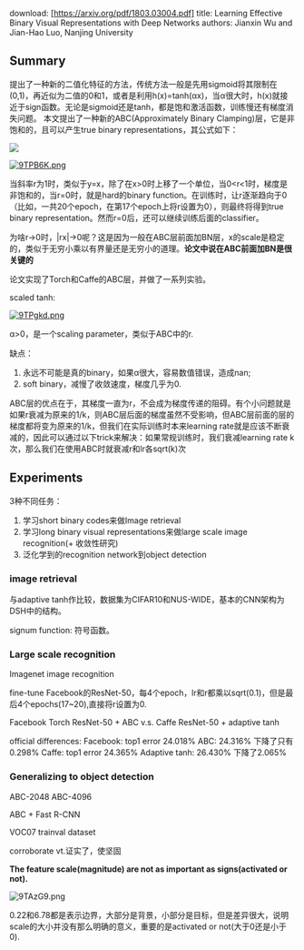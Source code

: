 download:   [https://arxiv.org/pdf/1803.03004.pdf]
title:  Learning Effective Binary Visual Representations with Deep Networks
authors:    Jianxin Wu and Jian-Hao Luo,  Nanjing University

## Summary

提出了一种新的二值化特征的方法，传统方法一般是先用sigmoid将其限制在(0,1)，再近似为二值的0和1，或者是利用h(x)=tanh(αx)，当α很大时，h(x)就接近于sign函数。无论是sigmoid还是tanh，都是饱和激活函数，训练慢还有梯度消失问题。
本文提出了一种新的ABC(Approximately Binary Clamping)层，它是非饱和的，且可以产生true binary representations，其公式如下：

![](https://s1.ax1x.com/2018/03/19/9TPUYR.png)

[![9TPB6K.png](https://s1.ax1x.com/2018/03/19/9TPB6K.png)](https://imgchr.com/i/9TPB6K)



当斜率r为1时，类似于y=x，除了在x>0时上移了一个单位，当0<r<1时，梯度是非饱和的，当r=0时，就是hard的binary function。在训练时，让r逐渐趋向于0（比如，一共20个epoch，在第17个epoch上将r设置为0），则最终将得到true binary representation。然而r=0后，还可以继续训练后面的classifier。

为啥r->0时，|rx|->0呢？这是因为一般在ABC层前面加BN层，x的scale是稳定的，类似于无穷小乘以有界量还是无穷小的道理。**论文中说在ABC前面加BN是很关键的**

论文实现了Torch和Caffe的ABC层，并做了一系列实验。



scaled tanh:

[![9TPgkd.png](https://s1.ax1x.com/2018/03/19/9TPgkd.png)](https://imgchr.com/i/9TPgkd)

α>0，是一个scaling parameter，类似于ABC中的r.



缺点：

1. 永远不可能是真的binary，如果α很大，容易数值错误，造成nan;
2. soft binary，减慢了收敛速度，梯度几乎为0.



ABC层的优点在于，其梯度一直为r，不会成为梯度传递的阻碍。有个小问题就是如果r衰减为原来的1/k，则ABC层后面的梯度虽然不受影响，但ABC层前面的层的梯度都将变为原来的1/k，但我们在实际训练时本来learning rate就是应该不断衰减的，因此可以通过以下trick来解决：如果常规训练时，我们衰减learning rate k次，那么我们在使用ABC时就衰减r和lr各sqrt(k)次





## Experiments

3种不同任务：

1. 学习short binary codes来做Image retrieval
2. 学习long binary visual representations来做large scale image recognition(+ 收敛性研究)
3. 泛化学到的recognition network到object detection



### image retrieval

与adaptive tanh作比较，数据集为CIFAR10和NUS-WIDE，基本的CNN架构为DSH中的结构。

signum function: 符号函数。

### Large scale recognition
Imagenet image recognition

fine-tune Facebook的ResNet-50，每4个epoch，lr和r都乘以sqrt(0.1)，但是最后4个epochs(17~20),直接将r设置为0.

Facebook Torch ResNet-50 + ABC  v.s.    Caffe ResNet-50 + adaptive tanh

official differences:
Facebook:   top1 error 24.018%
ABC:    24.316%         下降了只有0.298%
Caffe:      top1 error 24.365%
Adaptive tanh:  26.430%     下降了2.065%

### Generalizing to object detection

ABC-2048
ABC-4096

ABC + Fast R-CNN

VOC07 trainval dataset

corroborate vt.证实了，使坚固


**The feature scale(magnitude) are not as important as signs(activated or not).**

![9TAzG9.png](https://s1.ax1x.com/2018/03/19/9TAzG9.png)

0.22和6.78都是表示边界，大部分是背景，小部分是目标，但是差异很大，说明scale的大小并没有那么明确的意义，重要的是activated or not(大于0还是小于0).